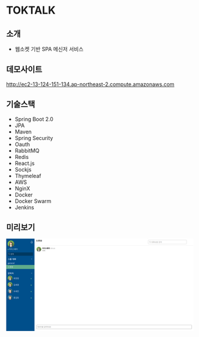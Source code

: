# TOKTALK

## 소개
- 웹소켓 기반 SPA 메신저 서비스

## 데모사이트
http://ec2-13-124-151-134.ap-northeast-2.compute.amazonaws.com

## 기술스택
- Spring Boot 2.0
- JPA
- Maven
- Spring Security
- Oauth
- RabbitMQ
- Redis
- React.js
- Sockjs
- Thymeleaf
- AWS
- NginX
- Docker
- Docker Swarm
- Jenkins

## 미리보기
![shop01](./img/preview01.png)
